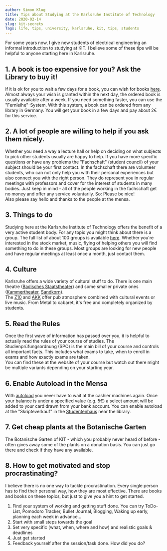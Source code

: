 ```yaml
---
author: Simon Klug
title: Tips about Studying at the Karlsruhe Institute of Technology
date: 2020-02-14
slug: kit-secrets
Tags: life, tips, university, karlsruhe, kit, tips, students
---
```


For some years now, I give new students of electrical engineering an informal introduction to studying at KIT. I believe some of these tips will be helpful to anyone starting here in Karlsruhe.

## 1. A book is too expensive for you? Ask the Library to buy it!
If it is ok for you to wait a few days for a book, you can wish for books [here](https://www.bibliothek.kit.edu/cms/literaturwunsch.php). Almost always your wish is granted within the next day, the ordered book is usually available after a week.
If you need something faster, you can use the "Fernleihe"-System. With this system, a book can be ordered from any library in Germany. You will get your book in a few days and pay about 2€ for this service. 

## 2. A lot of people are willing to help if you ask them nicely. 
Whether you need a way a lecture hall or help on deciding on what subjects to pick other students usually are happy to help. If you have more specific questions or have any problems the "Fachschaft" (student council) of your subject should be your first contact. In the fachschaft there are volunteer students, who can not only help you with their personal experiences but also connect you with the right person. They do represent you in regular meetings with professors and cover for the interest of students in many bodies. 
Just keep in mind - all of the people working in the fachschaft get no money and offer any service voluntarily. So: Please be nice!  
Also please say hello and thanks to the people at the mensa. 

## 3. Things to do
Studying here at the Karlsruhe Institute of Technology offers the benefit of a very active student body. For any topic you might think about there is a group. The full list of about 100 groups is available [here](https://www.asta-kit.de/en/engagier-dich/hochschulgruppen/liste). Whether you're interested in the stock market, music, flying of helping others you will find something to do in these groups. Most groups are looking for new people and have regular meetings at least once a month, just contact them. 

## 4. Culture 
Karlsruhe offers a wide variety of cultural stuff to do. There is one main theatre ([Badisches Staatstheater](http://www.staatstheater.karlsruhe.de/)) and some smaller private ones ([Kammertheater](https://www.kammertheater-karlsruhe.de/), [Sandkorn](https://www.das-sandkorn.de/)).   
The [Z10](https://z10.info/) and [AKK](https://www.akk.org/) offer pub atmosphere combined with cultural events or live music. From Metal to cabaret, it's free and completely organized by students.

## 5. Read the Rules
Once the first wave of information has passed over you, it is helpful to actually read the rules of your course of studies. The Studienprüfungsordnung (SPO) is the main bill of your course and controls all important facts. This includes what exams to take, when to enroll in exams and how exactly exams are taken.   
You can find these at the website of your course but watch out there might be multiple variants depending on your starting year.

## 6. Enable Autoload in the Mensa
With [autoload](https://www.sw-ka.de/en/essen/bargeldloses_zahlsystem/autoload/) you never have to wait at the cashier machines again. Once your balance is under a specified value (e.g. 5€) a select amount will be added to your card drawn from your bank account.
You can enable autoload at the "Skripteverkauf" in the [Studentenhaus](https://www.openstreetmap.org/way/155277797) near the library.

## 7. Get cheap plants at the Botanische Garten
The Botanische Garten of KIT - which you probably never heard of before - often gives away some of the plants on a donation basis. You can just go there and check if they have any available.

## 8. How to get motivated and stop procrastinating?
I believe there is no one way to tackle procrastination. Every single person has to find their personal way, how they are most effective.  There are books and books on these topics, but just to give you a hint to get started.

1. Find your system of working and getting stuff done. You can try ToDo-List, Pomodoro Tracker, Bullet Journal, Blogging, Waking up early, planning each week in advance...
2. Start with small steps towards the goal
3. Set very specific (what, when, where and how) and realistic goals & deadlines
4. Just get started
5. Feedback yourself after the session/task done. How did you do?


